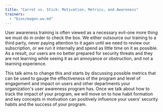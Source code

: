 ```yaml
---
title: "Carrot vs. Stick: Motivation, Metrics, and Awareness"
trainers:
  - "bios/magen.wu.md"
---
```

User awareness training is often viewed as a necessary evil-one more thing we must do in order to check the box. We either outsource our training to a third party, never paying attention to it again until we need to review our subscription, or we run it internally and spend as little time on it as possible. As a result, our users are no better prepared for security threats and they are not learning while seeing it as an annoyance or obstruction, and not a learning experience.

This talk aims to change this and starts by discussing possible metrics that can be used to gauge the effectiveness of the program and level of engagement and impact on users and other departments your organization's user awareness program has. Once we talk about how to track the impact of your program, we will move on to how habit formation and key concepts in motivation can positively influence your users' security habits and the success of your program.
